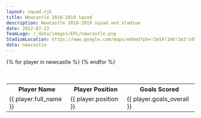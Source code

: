 ```yaml
---
layout: squad.njk
title: Newcastle 2018-2019 Squad
description: Newcastle 2018-2019 squad and stadium
date: 2022-07-13
TeamLogo: /_data/images/EPL/newcastle.png
StadiumLocation: https://www.google.com/maps/embed?pb=!1m14!1m8!1m3!1d9159.439604226209!2d-1.621667!3d54.975556!3m2!1i1024!2i768!4f13.1!3m3!1m2!1s0x0%3A0x2e911404fa537b88!2sSt.%20James%20Park!5e0!3m2!1sen!2sza!4v1657780207294!5m2!1sen!2sza
data: newcastle
---
```


<table class="table" style="margin-left:auto;margin-right:auto;margin-top:10%;">
<tr>
<th>Player Name</th><th>Player Position</th><th>Goals Scored</th>
</tr>
{% for player in newcastle %}
<tr>
<td>{{ player.full_name }}</td><td>{{ player.position }}</td><td>{{ player.goals_overall }}
</tr>
{% endfor %}
</table>